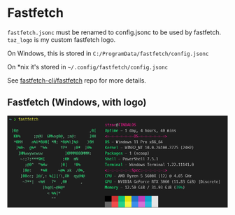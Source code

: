 # Fastfetch

`fastfetch.jsonc` must be renamed to config.jsonc to be used by fastfetch. 
`taz_logo` is my custom fastfetch logo.

On Windows, this is stored in `C:/ProgramData/fastfetch/config.jsonc`

On *nix it's stored in `~/.config/fastfetch/config.jsonc`

See [fastfetch-cli/fastfetch](https://github.com/fastfetch-cli/fastfetch) repo for more details.


## Fastfetch (Windows, with logo)

![alt text](fastfetch/fastfetchwlogo.png)
